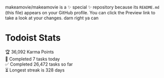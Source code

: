 makeamovie/makeamovie is a ✨ special ✨ repository because its `README.md` (this file) appears on your GitHub profile.
You can click the Preview link to take a look at your changes. darn right ya can

# Todoist Stats

<!-- TODO-IST:START -->
🏆  36,092 Karma Points           
🌸  Completed 7 tasks today           
✅  Completed 26,472 tasks so far           
⏳  Longest streak is 328 days
<!-- TODO-IST:END -->
